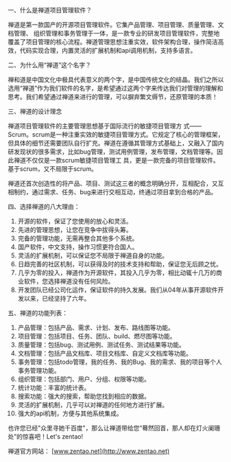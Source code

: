 一、什么是禅道项目管理软件？

禅道是第一款国产的开源项目管理软件。它集产品管理、项目管理、质量管理、文档管理、 组织管理和事务管理于一体，是一款专业的研发项目管理软件，完整地覆盖了项目管理的核心流程。禅道管理思想注重实效，软件架构合理，操作简洁高效，代码实现合理，内置灵活的扩展机制和api调用机制，支持多语言。

二、为什么用“禅道”这个名字？

禅和道是中国文化中极具代表意义的两个字，是中国传统文化的结晶。我们之所以选用“禅道”作为我们软件的名字，是希望通过这两个字来传达我们对管理的理解和思考。我们希望通过禅道来进行的管理，可以摒弃繁文缛节，还原管理的本质！

三、禅道的设计理念

禅道项目管理软件的主要管理思想基于国际流行的敏捷项目管理方 式——Scrum。scrum是一种注重实效的敏捷项目管理方式。它规定了核心的管理框架，但具体的细节还需要团队自行扩充。禅道在遵循其管理方式基础上，又融入了国内研发现状的很多需求，比如bug管理，测试用例管理，发布管理，文档管理等。因此禅道不仅仅是一款scrum敏捷项目管理工 具，更是一款完备的项目管理软件。基于scrum，又不局限于scrum。

禅道还首次创造性的将产品、项目、测试这三者的概念明确分开，互相配合，又互相制约，通过需求、任务、bug来进行交相互动，终通过项目拿到合格的产品。 

四、选择禅道的八大理由：
1. 开源的软件，保证了您使用的放心和灵活。
2. 先进的管理思想，让您在竞争中拔得头筹。
3. 完备的管理功能，无需再整合其他多个系统。
4. 国产软件，中文支持，操作习惯更符合国人。
5. 灵活的扩展机制，可以保证您不局限于禅道自身的功能。
6. 日趋完善的社区机制，可以获得及时的技术支持和帮助，保证您无后顾之忧。
7. 几乎为零的投入，禅道作为开源软件，其投入几乎为零，相比动辄十几万的商业软件，您选择禅道没有任何风险。
8. 开发团队已经公司化运作，保证软件的持久发展。我们从04年从事开源软件开发以来，已经坚持了六年。

五、禅道的功能列表：

1. 产品管理：包括产品、需求、计划、发布、路线图等功能。
2. 项目管理：包括项目、任务、团队、build、燃尽图等功能。
3. 质量管理：包括bug、测试用例、测试任务、测试结果等功能。
4. 文档管理：包括产品文档库、项目文档库、自定义文档库等功能。
5. 事务管理：包括todo管理，我的任务、我的Bug、我的需求、我的项目等个人事务管理功能。
6. 组织管理：包括部门、用户、分组、权限等功能。
7. 统计功能：丰富的统计表。
8. 搜索功能：强大的搜索，帮助您找到相应的数据。
9. 灵活的扩展机制，几乎可以对禅道的任何地方进行扩展。
10. 强大的api机制，方便与其他系统集成。
 

也许您已经"众里寻她千百度"，那么让禅道带给您“蓦然回首，那人却在灯火阑珊处”的惊喜吧！Let's zentao!

禅道官方网站： [www.zentao.net](http://www.zentao.net)
